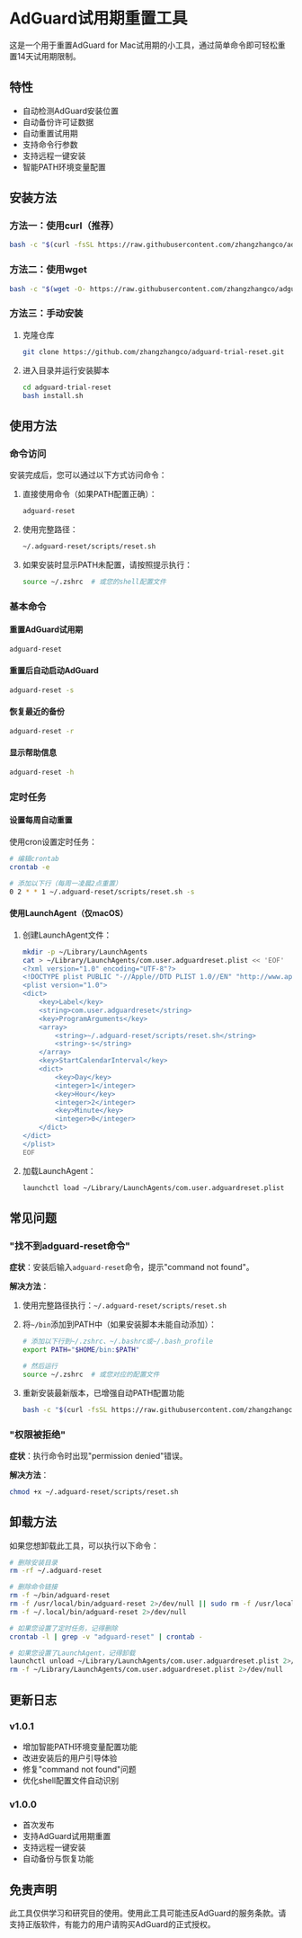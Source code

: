 # AdGuard试用期重置工具

这是一个用于重置AdGuard for Mac试用期的小工具，通过简单命令即可轻松重置14天试用期限制。

## 特性

- 自动检测AdGuard安装位置
- 自动备份许可证数据
- 自动重置试用期
- 支持命令行参数
- 支持远程一键安装
- 智能PATH环境变量配置

## 安装方法

### 方法一：使用curl（推荐）

```bash
bash -c "$(curl -fsSL https://raw.githubusercontent.com/zhangzhangco/adguard-trial-reset/main/remote_install.sh)"
```

### 方法二：使用wget

```bash
bash -c "$(wget -O- https://raw.githubusercontent.com/zhangzhangco/adguard-trial-reset/main/remote_install.sh)"
```

### 方法三：手动安装

1. 克隆仓库
   ```bash
   git clone https://github.com/zhangzhangco/adguard-trial-reset.git
   ```

2. 进入目录并运行安装脚本
   ```bash
   cd adguard-trial-reset
   bash install.sh
   ```

## 使用方法

### 命令访问

安装完成后，您可以通过以下方式访问命令：

1. 直接使用命令（如果PATH配置正确）：
   ```bash
   adguard-reset
   ```

2. 使用完整路径：
   ```bash
   ~/.adguard-reset/scripts/reset.sh
   ```

3. 如果安装时显示PATH未配置，请按照提示执行：
   ```bash
   source ~/.zshrc  # 或您的shell配置文件
   ```

### 基本命令

#### 重置AdGuard试用期

```bash
adguard-reset
```

#### 重置后自动启动AdGuard

```bash
adguard-reset -s
```

#### 恢复最近的备份

```bash
adguard-reset -r
```

#### 显示帮助信息

```bash
adguard-reset -h
```

### 定时任务

#### 设置每周自动重置

使用cron设置定时任务：

```bash
# 编辑crontab
crontab -e

# 添加以下行（每周一凌晨2点重置）
0 2 * * 1 ~/.adguard-reset/scripts/reset.sh -s
```

#### 使用LaunchAgent（仅macOS）

1. 创建LaunchAgent文件：
   ```bash
   mkdir -p ~/Library/LaunchAgents
   cat > ~/Library/LaunchAgents/com.user.adguardreset.plist << 'EOF'
   <?xml version="1.0" encoding="UTF-8"?>
   <!DOCTYPE plist PUBLIC "-//Apple//DTD PLIST 1.0//EN" "http://www.apple.com/DTDs/PropertyList-1.0.dtd">
   <plist version="1.0">
   <dict>
       <key>Label</key>
       <string>com.user.adguardreset</string>
       <key>ProgramArguments</key>
       <array>
           <string>~/.adguard-reset/scripts/reset.sh</string>
           <string>-s</string>
       </array>
       <key>StartCalendarInterval</key>
       <dict>
           <key>Day</key>
           <integer>1</integer>
           <key>Hour</key>
           <integer>2</integer>
           <key>Minute</key>
           <integer>0</integer>
       </dict>
   </dict>
   </plist>
   EOF
   ```

2. 加载LaunchAgent：
   ```bash
   launchctl load ~/Library/LaunchAgents/com.user.adguardreset.plist
   ```

## 常见问题

### "找不到adguard-reset命令"

**症状**：安装后输入`adguard-reset`命令，提示"command not found"。

**解决方法**：

1. 使用完整路径执行：`~/.adguard-reset/scripts/reset.sh`

2. 将`~/bin`添加到PATH中（如果安装脚本未能自动添加）：
   ```bash
   # 添加以下行到~/.zshrc、~/.bashrc或~/.bash_profile
   export PATH="$HOME/bin:$PATH"

   # 然后运行
   source ~/.zshrc  # 或您对应的配置文件
   ```

3. 重新安装最新版本，已增强自动PATH配置功能
   ```bash
   bash -c "$(curl -fsSL https://raw.githubusercontent.com/zhangzhangco/adguard-trial-reset/main/remote_install.sh)"
   ```

### "权限被拒绝"

**症状**：执行命令时出现"permission denied"错误。

**解决方法**：
```bash
chmod +x ~/.adguard-reset/scripts/reset.sh
```

## 卸载方法

如果您想卸载此工具，可以执行以下命令：

```bash
# 删除安装目录
rm -rf ~/.adguard-reset

# 删除命令链接
rm -f ~/bin/adguard-reset
rm -f /usr/local/bin/adguard-reset 2>/dev/null || sudo rm -f /usr/local/bin/adguard-reset 2>/dev/null
rm -f ~/.local/bin/adguard-reset 2>/dev/null

# 如果您设置了定时任务，记得删除
crontab -l | grep -v "adguard-reset" | crontab -

# 如果您设置了LaunchAgent，记得卸载
launchctl unload ~/Library/LaunchAgents/com.user.adguardreset.plist 2>/dev/null
rm -f ~/Library/LaunchAgents/com.user.adguardreset.plist 2>/dev/null
```

## 更新日志

### v1.0.1
- 增加智能PATH环境变量配置功能
- 改进安装后的用户引导体验
- 修复"command not found"问题
- 优化shell配置文件自动识别

### v1.0.0
- 首次发布
- 支持AdGuard试用期重置
- 支持远程一键安装
- 自动备份与恢复功能

## 免责声明

此工具仅供学习和研究目的使用。使用此工具可能违反AdGuard的服务条款。请支持正版软件，有能力的用户请购买AdGuard的正式授权。
